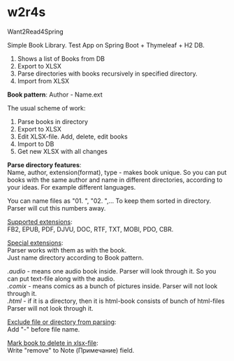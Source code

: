 # w2r4s
Want2Read4Spring

Simple Book Library. 
Test App on Spring Boot + Thymeleaf + H2 DB. 
1. Shows a list of Books from DB 
2. Export to XLSX 
3. Parse directories with books recursively in specified directory.
4. Import from XLSX

**Book pattern**: Author - Name.ext

The usual scheme of work:
1. Parse books in directory
2. Export to XLSX
3. Edit XLSX-file. Add, delete, edit books
4. Import to DB
5. Get new XLSX with all changes

**Parse directory features**:<br>
Name, author, extension(format), type - makes book unique.
So you can put books with the same author and name in different directories, according to your ideas.
For example different languages.

You can name files as "01. ", "02. ",... To keep them sorted in directory.
Parser will cut this numbers away.

<ins>Supported extensions</ins>:<br>
FB2, EPUB, PDF, DJVU, DOC, RTF, TXT, MOBI, PDO, CBR.

<ins>Special extensions</ins>:<br>
Parser works with them as with the book. <br>
Just name directory according to Book pattern. <br>
 
_.audio_ - means one audio book inside. 
Parser will look through it. So you can put text-file along with the audio.
<br>
_.comix_ - means comics as a bunch of pictures inside.
Parser will not look through it.
<br>
_.html_ - if it is a directory, then it is html-book consists of bunch of html-files
Parser will not look through it.

<ins>Exclude file or directory from parsing</ins>: <br>
Add "-" before file name.

<ins>Mark book to delete in xlsx-file</ins>: <br>
Write "remove" to Note (Примечание) field.